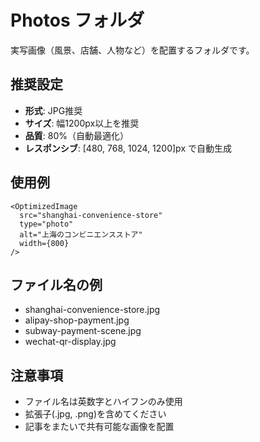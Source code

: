 # Photos フォルダ

実写画像（風景、店舗、人物など）を配置するフォルダです。

## 推奨設定
- **形式**: JPG推奨
- **サイズ**: 幅1200px以上を推奨
- **品質**: 80%（自動最適化）
- **レスポンシブ**: [480, 768, 1024, 1200]px で自動生成

## 使用例
```astro
<OptimizedImage 
  src="shanghai-convenience-store" 
  type="photo" 
  alt="上海のコンビニエンスストア"
  width={800}
/>
```

## ファイル名の例
- shanghai-convenience-store.jpg
- alipay-shop-payment.jpg
- subway-payment-scene.jpg
- wechat-qr-display.jpg

## 注意事項
- ファイル名は英数字とハイフンのみ使用
- 拡張子(.jpg, .png)を含めてください
- 記事をまたいで共有可能な画像を配置